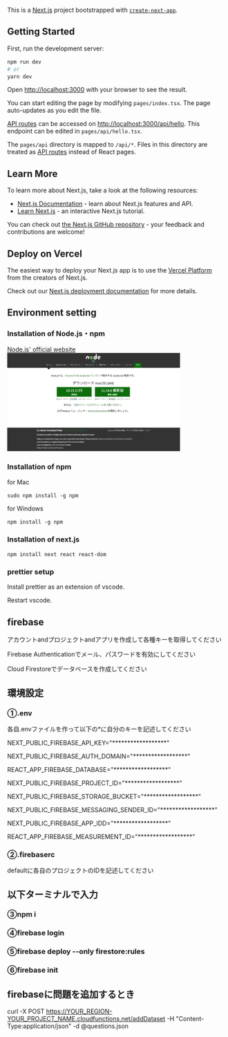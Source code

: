 This is a [Next.js](https://nextjs.org/) project bootstrapped with [`create-next-app`](https://github.com/vercel/next.js/tree/canary/packages/create-next-app).

## Getting Started

First, run the development server:

```bash
npm run dev
# or
yarn dev
```

Open [http://localhost:3000](http://localhost:3000) with your browser to see the result.

You can start editing the page by modifying `pages/index.tsx`. The page auto-updates as you edit the file.

[API routes](https://nextjs.org/docs/api-routes/introduction) can be accessed on [http://localhost:3000/api/hello](http://localhost:3000/api/hello). This endpoint can be edited in `pages/api/hello.tsx`.

The `pages/api` directory is mapped to `/api/*`. Files in this directory are treated as [API routes](https://nextjs.org/docs/api-routes/introduction) instead of React pages.

## Learn More

To learn more about Next.js, take a look at the following resources:

- [Next.js Documentation](https://nextjs.org/docs) - learn about Next.js features and API.
- [Learn Next.js](https://nextjs.org/learn) - an interactive Next.js tutorial.

You can check out [the Next.js GitHub repository](https://github.com/vercel/next.js/) - your feedback and contributions are welcome!

## Deploy on Vercel

The easiest way to deploy your Next.js app is to use the [Vercel Platform](https://vercel.com/new?utm_medium=default-template&filter=next.js&utm_source=create-next-app&utm_campaign=create-next-app-readme) from the creators of Next.js.

Check out our [Next.js deployment documentation](https://nextjs.org/docs/deployment) for more details.

## Environment setting

### Installation of Node.js・npm
<a href= "https://nodejs.org/ja/">Node.js' official website</a><br>
<img src="image/Nodejsofficial.png" width="400">
<!-- ![Nodejsofficial](https://user-images.githubusercontent.com/58549977/127946461-ee882ee1-5d7a-4033-90e1-89e4df95ce48.png) -->

### Installation of npm
for Mac
```
sudo npm install -g npm
```
for Windows
```
npm install -g npm
```

### Installation of next.js
```
npm install next react react-dom
```

### prettier setup
Install prettier as an extension of vscode.

Restart vscode.

## firebase

アカウントandプロジェクトandアプリを作成して各種キーを取得してください

Firebase Authenticationでメール、パスワードを有効にしてください

Cloud Firestoreでデータベースを作成してください


## 環境設定

### ①.env

各自.envファイルを作って以下の*に自分のキーを記述してください

NEXT_PUBLIC_FIREBASE_API_KEY="******************"

NEXT_PUBLIC_FIREBASE_AUTH_DOMAIN="******************"

REACT_APP_FIREBASE_DATABASE="******************"

NEXT_PUBLIC_FIREBASE_PROJECT_ID="******************"

NEXT_PUBLIC_FIREBASE_STORAGE_BUCKET="******************"

NEXT_PUBLIC_FIREBASE_MESSAGING_SENDER_ID="******************"

NEXT_PUBLIC_FIREBASE_APP_IDD="******************"

REACT_APP_FIREBASE_MEASUREMENT_ID="******************"

### ②.firebaserc

defaultに各自のプロジェクトのIDを記述してください

## 以下ターミナルで入力
### ③npm i
### ④firebase login
### ⑤firebase deploy --only firestore:rules
### ⑥firebase init

## firebaseに問題を追加するとき
curl -X POST https://YOUR_REGION-YOUR_PROJECT_NAME.cloudfunctions.net/addDataset -H "Content-Type:application/json" -d @questions.json
